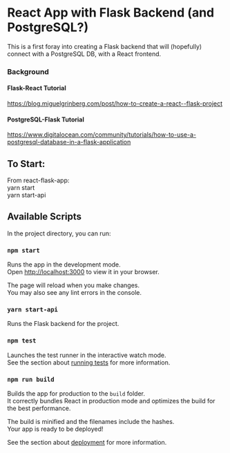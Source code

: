 # React App with Flask Backend (and PostgreSQL?)

This is a first foray into creating a Flask backend that will (hopefully) connect with a PostgreSQL DB, with a React frontend.

### Background
#### Flask-React Tutorial
https://blog.miguelgrinberg.com/post/how-to-create-a-react--flask-project
#### PostgreSQL-Flask Tutorial
https://www.digitalocean.com/community/tutorials/how-to-use-a-postgresql-database-in-a-flask-application

## To Start:
From react-flask-app:\
yarn start\
yarn start-api

## Available Scripts

In the project directory, you can run:

### `npm start`

Runs the app in the development mode.\
Open [http://localhost:3000](http://localhost:3000) to view it in your browser.

The page will reload when you make changes.\
You may also see any lint errors in the console.

### `yarn start-api`
Runs the Flask backend for the project.

### `npm test`

Launches the test runner in the interactive watch mode.\
See the section about [running tests](https://facebook.github.io/create-react-app/docs/running-tests) for more information.

### `npm run build`

Builds the app for production to the `build` folder.\
It correctly bundles React in production mode and optimizes the build for the best performance.

The build is minified and the filenames include the hashes.\
Your app is ready to be deployed!

See the section about [deployment](https://facebook.github.io/create-react-app/docs/deployment) for more information.
